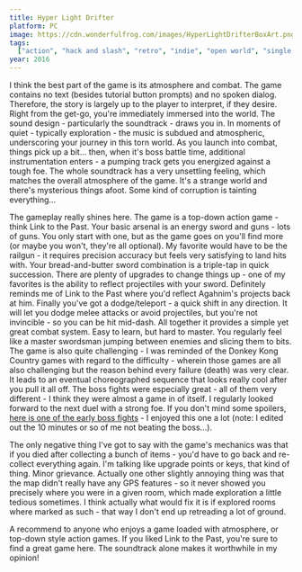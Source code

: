 ```yaml
---
title: Hyper Light Drifter
platform: PC
image: https://cdn.wonderfulfrog.com/images/HyperLightDrifterBoxArt.png
tags:
  ["action", "hack and slash", "retro", "indie", "open world", "single player"]
year: 2016
---
```


I think the best part of the game is its atmosphere and combat. The game contains no text (besides tutorial button prompts) and no spoken dialog. Therefore, the story is largely up to the player to interpret, if they desire. Right from the get-go, you're immediately immersed into the world. The sound design - particularly the soundtrack - draws you in. In moments of quiet - typically exploration - the music is subdued and atmospheric, underscoring your journey in this torn world. As you launch into combat, things pick up a bit... then, when it's boss battle time, additional instrumentation enters - a pumping track gets you energized against a tough foe. The whole soundtrack has a very unsettling feeling, which matches the overall atmosphere of the game. It's a strange world and there's mysterious things afoot. Some kind of corruption is tainting everything...

The gameplay really shines here. The game is a top-down action game - think Link to the Past. Your basic arsenal is an energy sword and guns - lots of guns. You only start with one, but as the game goes on you'll find more (or maybe you won't, they're all optional). My favorite would have to be the railgun - it requires precision accuracy but feels very satisfying to land hits with. Your bread-and-butter sword combination is a triple-tap in quick succession. There are plenty of upgrades to change things up - one of my favorites is the ability to reflect projectiles with your sword. Definitely reminds me of Link to the Past where you'd reflect Agahnim's projects back at him. Finally you've got a dodge/teleport - a quick shift in any direction. It will let you dodge melee attacks or avoid projectiles, but you're not invincible - so you can be hit mid-dash. All together it provides a simple yet great combat system. Easy to learn, but hard to master. You regularly feel like a master swordsman jumping between enemies and slicing them to bits. The game is also quite challenging - I was reminded of the Donkey Kong Country games with regard to the difficulty - wherein those games are all also challenging but the reason behind every failure (death) was very clear. It leads to an eventual choreographed sequence that looks really cool after you pull it all off. The boss fights were especially great - all of them very different - I think they were almost a game in of itself. I regularly looked forward to the next duel with a strong foe. If you don't mind some spoilers, [here is one of the early boss fights](https://youtu.be/_pKghyb8NS8) - I enjoyed this one a lot (note: I edited out the 10 minutes or so of me not beating the boss...).

The only negative thing I've got to say with the game's mechanics was that if you died after collecting a bunch of items - you'd have to go back and re-collect everything again. I'm talking like upgrade points or keys, that kind of thing. Minor grievance. Actually one other slightly annoying thing was that the map didn't really have any GPS features - so it never showed you precisely where you were in a given room, which made exploration a little tedious sometimes. I think actually what would fix it is if explored rooms where marked as such - that way I don't end up retreading a lot of ground.

A recommend to anyone who enjoys a game loaded with atmosphere, or top-down style action games. If you liked Link to the Past, you're sure to find a great game here. The soundtrack alone makes it worthwhile in my opinion!
